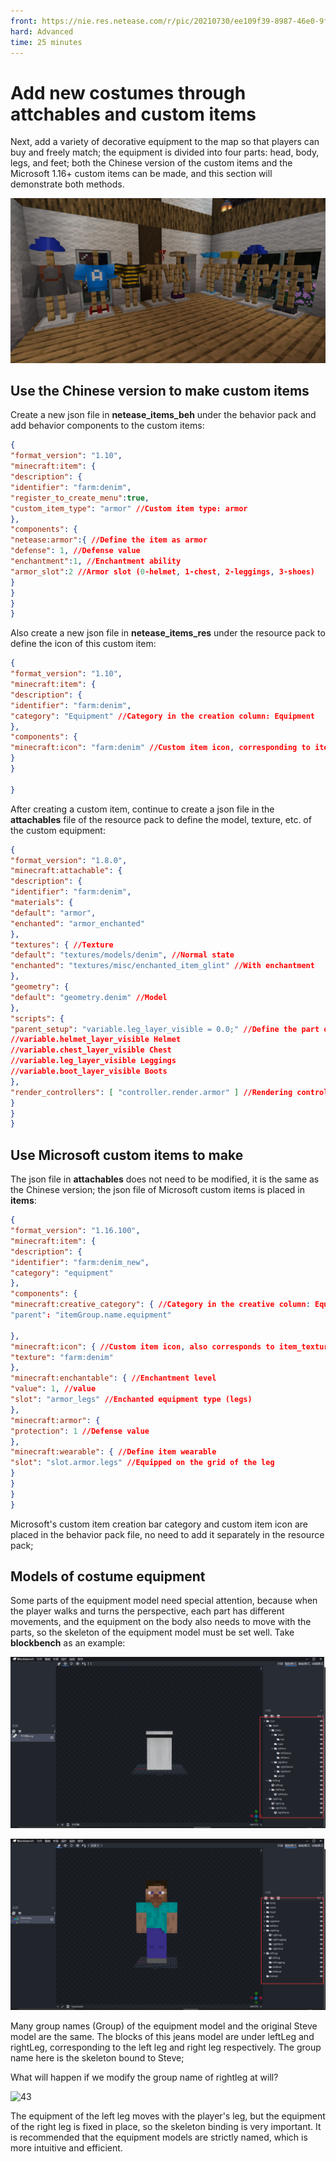 ```yaml
--- 
front: https://nie.res.netease.com/r/pic/20210730/ee109f39-8987-46e0-9fe7-40ebb23060fa.png 
hard: Advanced 
time: 25 minutes 
--- 
```

# Add new costumes through attchables and custom items 

Next, add a variety of decorative equipment to the map so that players can buy and freely match; the equipment is divided into four parts: head, body, legs, and feet; both the Chinese version of the custom items and the Microsoft 1.16+ custom items can be made, and this section will demonstrate both methods. 

![40](./images/40.png) 

## Use the Chinese version to make custom items 

Create a new json file in **netease_items_beh** under the behavior pack and add behavior components to the custom items: 

```json 
{ 
"format_version": "1.10", 
"minecraft:item": { 
"description": { 
"identifier": "farm:denim", 
"register_to_create_menu":true, 
"custom_item_type": "armor" //Custom item type: armor 
}, 
"components": { 
"netease:armor":{ //Define the item as armor 
"defense": 1, //Defense value 
"enchantment":1, //Enchantment ability 
"armor_slot":2 //Armor slot (0-helmet, 1-chest, 2-leggings, 3-shoes) 
} 
} 
} 
} 
``` 

Also create a new json file in **netease_items_res** under the resource pack to define the icon of this custom item: 

```json 
{ 
"format_version": "1.10", 
"minecraft:item": { 
"description": { 
"identifier": "farm:denim", 
"category": "Equipment" //Category in the creation column: Equipment 
}, 
"components": { 
"minecraft:icon": "farm:denim" //Custom item icon, corresponding to item_texture file 
} 
}

} 
``` 

After creating a custom item, continue to create a json file in the **attachables** file of the resource pack to define the model, texture, etc. of the custom equipment: 

```json 
{ 
"format_version": "1.8.0", 
"minecraft:attachable": { 
"description": { 
"identifier": "farm:denim", 
"materials": { 
"default": "armor", 
"enchanted": "armor_enchanted" 
}, 
"textures": { //Texture 
"default": "textures/models/denim", //Normal state 
"enchanted": "textures/misc/enchanted_item_glint" //With enchantment 
}, 
"geometry": { 
"default": "geometry.denim" //Model 
}, 
"scripts": { 
"parent_setup": "variable.leg_layer_visible = 0.0;" //Define the part of the equipment 
//variable.helmet_layer_visible Helmet 
//variable.chest_layer_visible Chest 
//variable.leg_layer_visible Leggings 
//variable.boot_layer_visible Boots 
}, 
"render_controllers": [ "controller.render.armor" ] //Rendering controller 
} 
} 
} 
``` 

## Use Microsoft custom items to make 

The json file in **attachables** does not need to be modified, it is the same as the Chinese version; the json file of Microsoft custom items is placed in **items**: 

```json 
{ 
"format_version": "1.16.100", 
"minecraft:item": { 
"description": { 
"identifier": "farm:denim_new", 
"category": "equipment" 
}, 
"components": { 
"minecraft:creative_category": { //Category in the creative column: Equipment 
"parent": "itemGroup.name.equipment"

}, 
"minecraft:icon": { //Custom item icon, also corresponds to item_texture file 
"texture": "farm:denim" 
}, 
"minecraft:enchantable": { //Enchantment level 
"value": 1, //value 
"slot": "armor_legs" //Enchanted equipment type (legs) 
}, 
"minecraft:armor": { 
"protection": 1 //Defense value 
}, 
"minecraft:wearable": { //Define item wearable 
"slot": "slot.armor.legs" //Equipped on the grid of the leg 
} 
} 
} 
} 
``` 

Microsoft's custom item creation bar category and custom item icon are placed in the behavior pack file, no need to add it separately in the resource pack; 

## Models of costume equipment 

Some parts of the equipment model need special attention, because when the player walks and turns the perspective, each part has different movements, and the equipment on the body also needs to move with the parts, so the skeleton of the equipment model must be set well. Take **blockbench** as an example: 

![41](./images/41.png) 

![42](./images/42.png) 

Many group names (Group) of the equipment model and the original Steve model are the same. The blocks of this jeans model are under leftLeg and rightLeg, corresponding to the left leg and right leg respectively. The group name here is the skeleton bound to Steve; 

What will happen if we modify the group name of rightleg at will? 

![43](./images/43.gif) 

The equipment of the left leg moves with the player's leg, but the equipment of the right leg is fixed in place, so the skeleton binding is very important. It is recommended that the equipment models are strictly named, which is more intuitive and efficient. 

